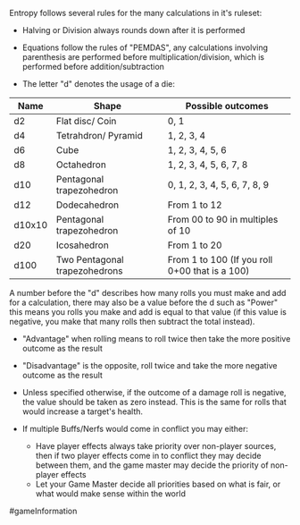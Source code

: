 Entropy follows several rules for the many calculations in it's ruleset:

- Halving or Division always rounds down after it is performed

- Equations follow the rules of "PEMDAS", any calculations involving parenthesis are performed before multiplication/division, which is performed before addition/subtraction

- The letter "d" denotes the usage of a die:

| Name   | Shape                         | Possible outcomes                              |
| ------ | ----------------------------- | ---------------------------------------------- |
| d2     | Flat disc/ Coin               | 0, 1                                           |
| d4     | Tetrahdron/ Pyramid           | 1, 2, 3, 4                                     |
| d6     | Cube                          | 1, 2, 3, 4, 5, 6                               |
| d8     | Octahedron                    | 1, 2, 3, 4, 5, 6, 7, 8                         |
| d10    | Pentagonal trapezohedron      | 0, 1, 2, 3, 4, 5, 6, 7, 8, 9                   |
| d12    | Dodecahedron                  | From 1 to 12                                   |
| d10x10 | Pentagonal trapezohedron      | From 00 to 90 in multiples of 10               |
| d20    | Icosahedron                   | From 1 to 20                                   |
| d100   | Two Pentagonal trapezohedrons | From 1 to 100 (If you roll 0+00 that is a 100) |

  A number before the "d" describes how many rolls you must make and add for a calculation, there may also be a value before the d such as "Power" this means you rolls you make and add is equal to that value (if this value is negative, you make that many rolls then subtract the total instead).

- "Advantage" when rolling means to roll twice then take the more positive outcome as the result

- "Disadvantage" is the opposite, roll twice and take the more negative outcome as the result 

- Unless specified otherwise, if the outcome of a damage roll is negative, the value should be taken as zero instead. This is the same for rolls that would increase a target's health.

- If multiple Buffs/Nerfs would come in conflict you may either:

	- Have player effects always take priority over non-player sources, then if two player effects come in to conflict they may decide between them, and the game master may decide the priority of non-player effects
	- Let your Game Master decide all priorities based on what is fair, or what would make sense within the world

#gameInformation 